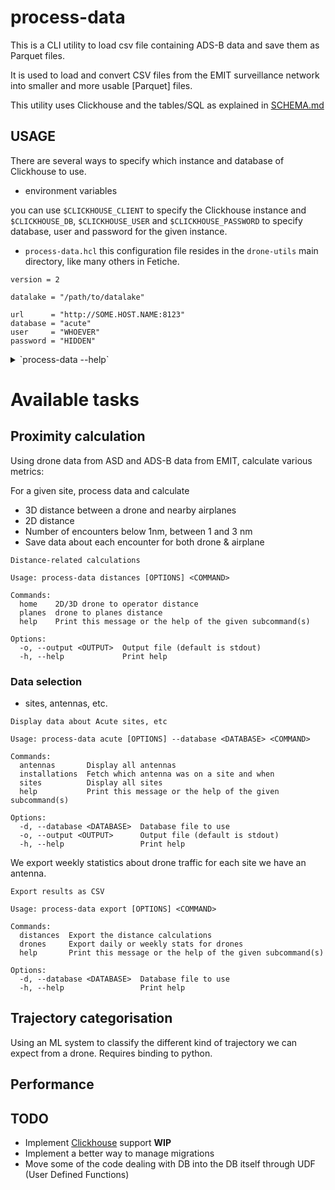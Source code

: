# process-data

This is a CLI utility to load csv file containing ADS-B data and save them as Parquet files.

It is used to load and convert CSV files from the EMIT surveillance network into smaller and more usable [Parquet]
files.

This utility uses Clickhouse and the tables/SQL as explained in [SCHEMA.md](../docs/SCHEMA.md)

## USAGE

There are several ways to specify which instance and database of Clickhouse to use.

- environment variables

you can use `$CLICKHOUSE_CLIENT` to specify the Clickhouse instance and `$CLICKHOUSE_DB`, `$CLICKHOUSE_USER` and
`$CLICKHOUSE_PASSWORD` to specify database, user and password for the given instance.

- `process-data.hcl` this configuration file resides in the `drone-utils` main directory, like many others in Fetiche.

```hcl
version = 2

datalake = "/path/to/datalake"

url      = "http://SOME.HOST.NAME:8123"
database = "acute"
user     = "WHOEVER"
password = "HIDDEN"
```

<details>
<summary>`process-data --help`</summary>

```text
Implement different processing of data.

Usage: process-data [OPTIONS] <COMMAND>

Commands:
  acute       Display data about Acute sites, etc
  distances   Distance-related calculations
  export      Export results as CSV
  cleanup     Remove macros and other stuff
  setup       Prepare the database environment with some tables and macros
  completion  Generation completion stuff for shells
  version     List all package versions
  help        Print this message or the help of the given subcommand(s)

Options:
  -c, --config <CONFIG>      Alternate Configuration file
  -d, --database <DATABASE>  Database file to use
  -h, --help                 Print help
  ```

</details>

# Available tasks

## Proximity calculation

Using drone data from ASD and ADS-B data from EMIT, calculate various metrics:

For a given site, process data and calculate

- 3D distance between a drone and nearby airplanes
- 2D distance
- Number of encounters below 1nm, between 1 and 3 nm
- Save data about each encounter for both drone & airplane

```text
Distance-related calculations

Usage: process-data distances [OPTIONS] <COMMAND>

Commands:
  home    2D/3D drone to operator distance
  planes  drone to planes distance
  help    Print this message or the help of the given subcommand(s)

Options:
  -o, --output <OUTPUT>  Output file (default is stdout)
  -h, --help             Print help
```

### Data selection

- sites, antennas, etc.

```text
Display data about Acute sites, etc

Usage: process-data acute [OPTIONS] --database <DATABASE> <COMMAND>

Commands:
  antennas       Display all antennas
  installations  Fetch which antenna was on a site and when
  sites          Display all sites
  help           Print this message or the help of the given subcommand(s)

Options:
  -d, --database <DATABASE>  Database file to use
  -o, --output <OUTPUT>      Output file (default is stdout)
  -h, --help                 Print help
```

We export weekly statistics about drone traffic for each site we have an antenna.

```text
Export results as CSV

Usage: process-data export [OPTIONS] <COMMAND>

Commands:
  distances  Export the distance calculations
  drones     Export daily or weekly stats for drones
  help       Print this message or the help of the given subcommand(s)

Options:
  -d, --database <DATABASE>  Database file to use
  -h, --help                 Print help
```

## Trajectory categorisation

Using an ML system to classify the different kind of trajectory we can expect from a drone. Requires binding to python.

## Performance

## TODO

- Implement [Clickhouse] support **WIP**
- Implement a better way to manage migrations
- Move some of the code dealing with DB into the DB itself through UDF (User Defined Functions)

[datafusion]: https://crates.io/crates/arrow-datafusion

[Clickhouse]: https://clickhouse.com/
